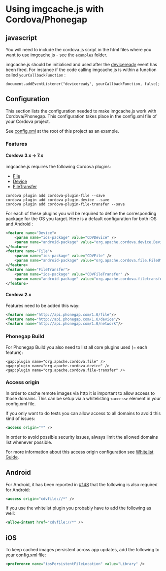 # Using imgcache.js with Cordova/Phonegap

## javascript

You will need to include the cordova.js script in the html files where you want to use imgcache.js - see the `examples` folder.

imgcache.js should be initialised and used after the [deviceready](http://cordova.apache.org/docs/en/edge/cordova_events_events.md.html#deviceready) event has been fired.
For instance if the code calling imgcache.js is within a function called `yourCallbackFunction` :

```
document.addEventListener("deviceready", yourCallbackFunction, false);
```

## Configuration

This section lists the configuration needed to make imgcache.js work with Cordova/Phonegap. This configuration takes place in the config.xml file of your Cordova project.

See [config.xml](config.xml) at the root of this project as an example.

### Features

#### Cordova 3.x -> 7.x

imgcache.js requires the following Cordova plugins:
* [File](http://cordova.apache.org/docs/en/latest/reference/cordova-plugin-file/index.html)
* [Device](http://cordova.apache.org/docs/en/latest/reference/cordova-plugin-device/index.html)
* [FileTransfer](http://cordova.apache.org/docs/en/latest/reference/cordova-plugin-file-transfer/index.html)


```
cordova plugin add cordova-plugin-file --save
cordova plugin add cordova-plugin-device --save
cordova plugin add cordova-plugin-file-transfer --save
```

For each of these plugins you will be required to define the corresponding package for the OS you target. Here is a default configuration for both iOS and Android :

```xml
<feature name="Device">
	<param name="ios-package" value="CDVDevice" />
	<param name="android-package" value="org.apache.cordova.device.Device" />
</feature>
<feature name="File">
	<param name="ios-package" value="CDVFile" />
	<param name="android-package" value="org.apache.cordova.file.FileUtils" />
</feature>
<feature name="FileTransfer">
	<param name="ios-package" value="CDVFileTransfer" />
	<param name="android-package" value="org.apache.cordova.filetransfer.FileTransfer" />
</feature>
```

#### Cordova 2.x

Features need to be added this way:

```xml
<feature name="http://api.phonegap.com/1.0/file"/>
<feature name="http://api.phonegap.com/1.0/device"/>
<feature name="http://api.phonegap.com/1.0/network"/>
```

### Phonegap Build

For Phonegap Build you also need to list all core plugins used (= each feature):

```
<gap:plugin name="org.apache.cordova.file" />
<gap:plugin name="org.apache.cordova.device" />
<gap:plugin name="org.apache.cordova.file-transfer" />
```

### Access origin

In order to cache remote images via http it is important to allow access to those domains. This can be setup via a whitelisting `<access>` element in your config.xml file.

If you only want to do tests you can allow access to all domains to avoid this kind of issues:

```xml
<access origin="*" />
```

In order to avoid possible security issues, always limit the allowed domains list whenever possible.

For more information about this access origin configuration see [Whitelist Guide](http://docs.phonegap.com/en/edge/guide_appdev_whitelist_index.md.html#Whitelist%20Guide).

## Android

For Android, it has been reported in [#148](https://github.com/chrisben/imgcache.js/issues/148) that the following is also required for Android:

```xml
<access origin="cdvfile://*" />
```

If you use the whitelist plugin you probably have to add the following as well:

```xml
<allow-intent href="cdvfile://*" />
```

## iOS

To keep cached images persistent across app updates, add the following to your
config.xml file:

```xml
<preference name="iosPersistentFileLocation" value="Library" />
```
